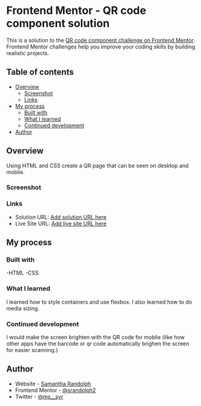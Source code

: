 # Frontend Mentor - QR code component solution

This is a solution to the [QR code component challenge on Frontend Mentor](https://www.frontendmentor.io/challenges/qr-code-component-iux_sIO_H). Frontend Mentor challenges help you improve your coding skills by building realistic projects. 

## Table of contents

- [Overview](#overview)
  - [Screenshot](#screenshot)
  - [Links](#links)
- [My process](#my-process)
  - [Built with](#built-with)
  - [What I learned](#what-i-learned)
  - [Continued development](#continued-development)
- [Author](#author)


## Overview

Using HTML and CSS create a QR page that can be seen on desktop and moblie.

### Screenshot


### Links

- Solution URL: [Add solution URL here](https://your-solution-url.com)
- Live Site URL: [Add live site URL here](https://your-live-site-url.com)

## My process

### Built with

-HTML
-CSS

### What I learned
I learned how to style containers and use flexbox. I also learned how to do media sizing.

### Continued development

I would make the screen brighten with the QR code for moblie (like how other apps have the barcode or qr code automatically brighen the screen for easier scanning.)

## Author

- Website - [Samantha Randolph](https://samantharandolph.netlify.app/)
- Frontend Mentor - [@srandolph2](https://www.frontendmentor.io/profile/srandolph2)
- Twitter - [@ms__syr](https://twitter.com/ms__syr)

